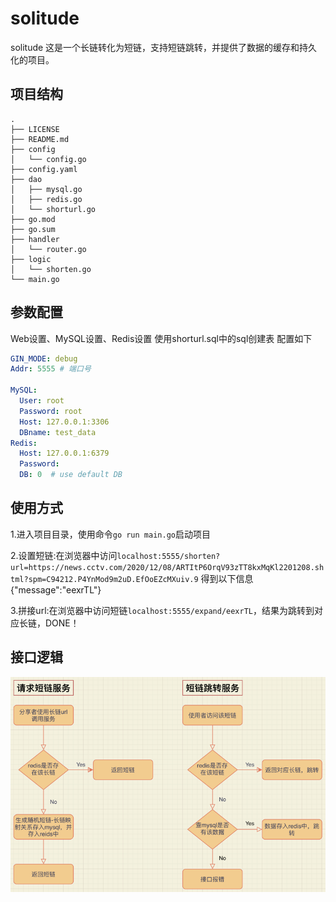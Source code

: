 # solitude
solitude 这是一个长链转化为短链，支持短链跳转，并提供了数据的缓存和持久化的项目。


## 项目结构
```
.
├── LICENSE
├── README.md
├── config
│   └── config.go
├── config.yaml
├── dao
│   ├── mysql.go
│   ├── redis.go
│   └── shorturl.go
├── go.mod
├── go.sum
├── handler
│   └── router.go
├── logic
│   └── shorten.go
└── main.go
```

## 参数配置
Web设置、MySQL设置、Redis设置
使用shorturl.sql中的sql创建表
配置如下
```yaml
GIN_MODE: debug
Addr: 5555 # 端口号

MySQL:
  User: root
  Password: root
  Host: 127.0.0.1:3306
  DBname: test_data
Redis:
  Host: 127.0.0.1:6379
  Password:
  DB: 0  # use default DB
```

## 使用方式
1.进入项目目录，使用命令`go run main.go`启动项目

2.设置短链:在浏览器中访问`localhost:5555/shorten?url=https://news.cctv.com/2020/12/08/ARTItP6OrqV93zTT8kxMqKl2201208.shtml?spm=C94212.P4YnMod9m2uD.EfOoEZcMXuiv.9`
得到以下信息{"message":"eexrTL"}

3.拼接url:在浏览器中访问短链`localhost:5555/expand/eexrTL`，结果为跳转到对应长链，DONE！

## 接口逻辑
![image](image.png)
